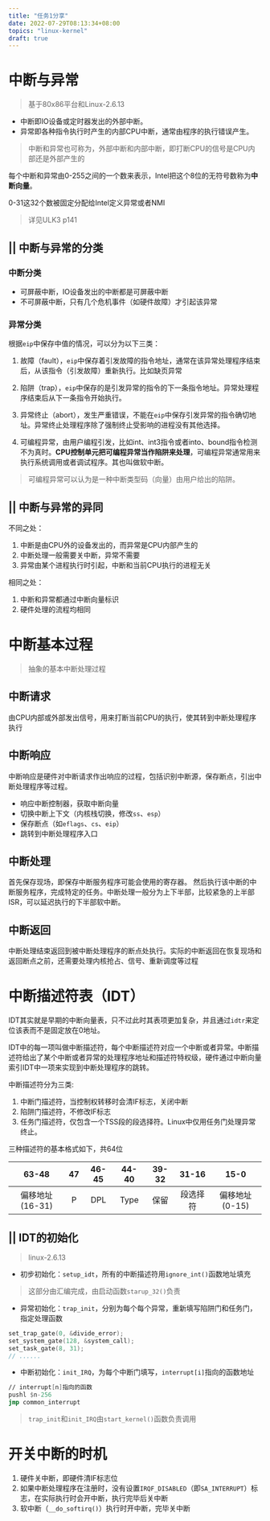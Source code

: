 ```yaml
---
title: "任务1分享"
date: 2022-07-29T08:13:34+08:00
topics: "linux-kernel"
draft: true
---
```


# 中断与异常
> 基于80x86平台和Linux-2.6.13

* 中断即IO设备或定时器发出的外部中断。
* 异常即各种指令执行时产生的内部CPU中断，通常由程序的执行错误产生。

> 中断和异常也可称为，外部中断和内部中断，即打断CPU的信号是CPU内部还是外部产生的

每个中断和异常由0-255之间的一个数来表示，Intel把这个8位的无符号数称为**中断向量**。

0-31这32个数被固定分配给Intel定义异常或者NMI

> 详见ULK3 p141

## || 中断与异常的分类

### 中断分类

* 可屏蔽中断，IO设备发出的中断都是可屏蔽中断
* 不可屏蔽中断，只有几个危机事件（如硬件故障）才引起该异常

### 异常分类

根据`eip`中保存中值的情况，可以分为以下三类：

1. 故障（fault），`eip`中保存着引发故障的指令地址，通常在该异常处理程序结束后，从该指令（引发故障）重新执行。比如缺页异常

2. 陷阱（trap），`eip`中保存的是引发异常的指令的下一条指令地址。异常处理程序结束后从下一条指令开始执行。

3. 异常终止（abort），发生严重错误，不能在`eip`中保存引发异常的指令确切地址。异常终止处理程序除了强制终止受影响的进程没有其他选择。

4. 可编程异常，由用户编程引发，比如int、int3指令或者into、bound指令检测不为真时。**CPU控制单元把可编程异常当作陷阱来处理**，可编程异常通常用来执行系统调用或者调试程序。其也叫做软中断。

> 可编程异常可以认为是一种中断类型码（向量）由用户给出的陷阱。

## || 中断与异常的异同

不同之处：

1. 中断是由CPU外的设备发出的，而异常是CPU内部产生的
2. 中断处理一般需要关中断，异常不需要
3. 异常由某个进程执行时引起，中断和当前CPU执行的进程无关

相同之处：

1. 中断和异常都通过中断向量标识
2. 硬件处理的流程均相同

# 中断基本过程

> 抽象的基本中断处理过程


## 中断请求
由CPU内部或外部发出信号，用来打断当前CPU的执行，使其转到中断处理程序执行

## 中断响应
中断响应是硬件对中断请求作出响应的过程，包括识别中断源，保存断点，引出中断处理程序等过程。
* 响应中断控制器，获取中断向量
* 切换中断上下文（内核栈切换，修改`ss`、`esp`）
* 保存断点（如`eflags`、`cs`、`eip`）
* 跳转到中断处理程序入口

## 中断处理
首先保存现场，即保存中断服务程序可能会使用的寄存器。
然后执行该中断的中断服务程序，完成特定的任务。中断处理一般分为上下半部，比较紧急的上半部ISR，可以延迟执行的下半部软中断。

## 中断返回
中断处理结束返回到被中断处理程序的断点处执行。实际的中断返回在恢复现场和返回断点之前，还需要处理内核抢占、信号、重新调度等过程


# 中断描述符表（IDT）

IDT其实就是早期的中断向量表，只不过此时其表项更加复杂，并且通过`idtr`来定位该表而不是固定放在0地址。

IDT中的每一项叫做中断描述符，每个中断描述符对应一个中断或者异常。中断描述符给出了某个中断或者异常的处理程序地址和描述符特权级，硬件通过中断向量索引IDT中一项来实现到中断处理程序的跳转。

中断描述符分为三类:

1. 中断门描述符，当控制权转移时会清IF标志，关闭中断
2. 陷阱门描述符，不修改IF标志
3. 任务门描述符，仅包含一个TSS段的段选择符。Linux中仅用任务门处理异常终止。

三种描述符的基本格式如下，共64位

| 63-48       | 47  | 46-45 | 44-40 | 39-32 | 31-16 | 15-0       |
|:-----------:|:---:|:-----:|:-----:|:-----:|:-----:|:----------:|
| 偏移地址(16-31) | P   | DPL   | Type  | 保留    | 段选择符  | 偏移地址(0-15) |

## || IDT的初始化

> linux-2.6.13

* 初步初始化：`setup_idt`，所有的中断描述符用`ignore_int()`函数地址填充
> 这部分由汇编完成，由启动函数`starup_32()`负责

* 异常初始化：`trap_init`，分别为每个每个异常，重新填写陷阱门和任务门，指定处理函数
```c
set_trap_gate(0, &divide_error);
set_system_gate(128, &system_call);
set_task_gate(8, 31);
// ......
```

* 中断初始化：`init_IRQ`，为每个中断门填写，`interrupt[i]`指向的函数地址

```asm
// interrupt[n]指向的函数
pushl $n-256
jmp common_interrupt
```

> `trap_init`和`init_IRQ`由`start_kernel()`函数负责调用

# 开关中断的时机

1. 硬件关中断，即硬件清IF标志位
2. 如果中断处理程序在注册时，没有设置`IRQF_DISABLED`（即`SA_INTERRUPT`）标志，在实际执行时会开中断，执行完毕后关中断
3. 软中断（`__do_softirq()`）执行时开中断，完毕关中断